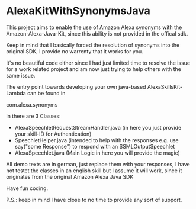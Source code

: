 # AlexaKitWithSynonymsJava

This project aims to enable the use of Amazon Alexa synonyms with the Amazon-Alexa-Java-Kit, 
since this ability is not provided in the offical sdk.

Keep in mind that I basically forced the resolution of synonyms into the original SDK, 
I provide no warrenty that it works for you.

It's no beautiful code either since I had just limited time to resolve the issue for a work
related project and am now just trying to help others with the same issue.

The entry point towards developing your own java-based AlexaSkillsKit-Lambda can be found in

com.alexa.synonyms

in there are 3 Classes:
- AlexaSpeechletRequestStreamHandler.java (in here you just provide your skill-ID for Authentication)
- SpeechletHelper.java (intended to help with the responses e.g. use say("some Response") to respond
with an SSMLOutputSpeechlet
- AlexaSpeechlet.java (Main Logic in here you will provide the magic)

All demo texts are in german, just replace them with your responses, I have not testet the classes in
an english skill but I assume it will work, since it originates from the original Amazon Alexa Java SDK

Have fun coding.

P.S.: keep in mind I have close to no time to provide any sort of support. 
